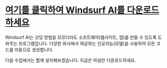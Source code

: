 # [여기를 클릭하여 Windsurf AI를 다운로드하세요](https://windsurf.com/download)

Windsurf AI는 코딩 방법을 모르더라도 소프트웨어(웹사이트, 앱)를 만들 수 있도록 도와주는 프로그램입니다. 다양한 회사에서 제공하는 인공지능(모델)을 사용하여 모든 코드를 자동으로 생성합니다.

다음 수업에서는 함께 설치해보겠습니다. 지금은 파일만 다운로드하세요.
